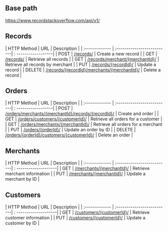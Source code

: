 ## Base path  

https://www.recordstackoverflow.com/api/v1/

## Records

| HTTP Method      | URL                        | Description         |
| :------------- | :--------------------------| : ------------------|
| POST           | [/records/](records.md)    | Create a new record |
| GET            | [/records/](records.md)    | Retrieve all records |
| GET | [/records/merchant/{merchantId}/](records.md)  | Retrieve all records by merchant   |
| PUT | [/records/{recordId}/](records.md)    | Update a record  |
| DELETE | [/records/{recordId}/merchants/{merchantId}/](records.md) | Delete a record   |


<!-- [`/records/`](records.md)  
Create a new record  

[`/records/`](records.md)   
Retrieve all records  

[`/records/merchant/{merchantId}/`](records.md)  
Retrieve all records by merchant  

[`/records/{recordId}/`](records.md)  
Update a record  

[`/records/{recordId}/merchants/{merchantId}/`](records.md)  
Delete a record   -->



## Orders

| HTTP Method      | URL                        | Description         |
| :------------- | :--------------------------| : ------------------|
| POST           | [/orders/merchants/{merchantId}/records/{recordId}/](orders.md)    | Create and order  |
| GET            | [/orders/customers/{customerId}/](orders.md)     | Retrieve all orders for a customer   |
| GET | [/orders/merchants/{merchantId}/](orders.md)  | Retrieve all orders for a merchant     |
| PUT | [/orders/{orderId}/](orders.md)     | Update an order by ID   |
| DELETE | [/orders/{orderId}/customers/{customerId}/](orders.md) | Delete an order   |

<!-- [`/orders/merchants/{merchantId}/records/{recordId}/`](orders.md)  
Create and order  

[`/orders/customers/{customerId}/`](orders.md)  
Retrieve all orders for a customer  

[`/orders/merchants/{merchantId}/`](orders.md)  
Retrieve all orders for a merchant  

[`/orders/{orderId}/`](orders.md)  
Update an order by ID  

[`/orders/{orderId}/customers/{customerId}/`](orders.md)  
Delete an order   -->

## Merchants

| HTTP Method      | URL                        | Description         |
| :------------- | :--------------------------| : --------------------|
| GET | [/merchants/{merchantId}/](merchants.md) | Retrieve merchant information |
| PUT | [/merchants/{merchantId}/](merchants.md) | Update a merchant by ID  |

<!-- [`/merchants/{merchantId}/`](merchants.md)  
Retrieve merchant information  

[`/merchants/{merchantId}/`](merchants.md)  
Update a merchant by ID   -->


## Customers

| HTTP Method      | URL                        | Description         |
| :------------- | :--------------------------| : --------------------|
| GET | [/customers/{customerId}/](customers.md)  | Retrieve customer information  |
| PUT | [/customers/{customerId}/](customers.md) | Update a customer by ID    |

<!-- [`/customers/{customerId}/`](customers.md)  
Retrieve customer information  

[`/customers/{customerId}/`](customers.md)  
Update a customer by ID   -->